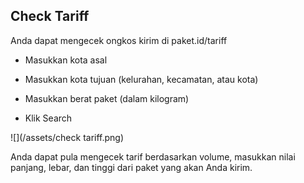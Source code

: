 ## Check Tariff

Anda dapat mengecek ongkos kirim di paket.id/tariff

* Masukkan kota asal

* Masukkan kota tujuan \(kelurahan, kecamatan, atau kota\)

* Masukkan berat paket \(dalam kilogram\)

* Klik Search


![](/assets/check tariff.png)

Anda dapat pula mengecek tarif berdasarkan volume, masukkan nilai panjang, lebar, dan tinggi dari paket yang akan Anda kirim.


